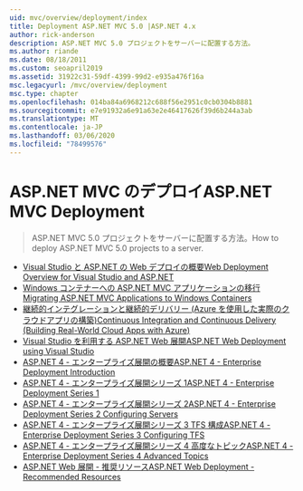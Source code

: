 ```yaml
---
uid: mvc/overview/deployment/index
title: Deployment ASP.NET MVC 5.0 |ASP.NET 4.x
author: rick-anderson
description: ASP.NET MVC 5.0 プロジェクトをサーバーに配置する方法。
ms.author: riande
ms.date: 08/18/2011
ms.custom: seoapril2019
ms.assetid: 31922c31-59df-4399-99d2-e935a476f16a
msc.legacyurl: /mvc/overview/deployment
msc.type: chapter
ms.openlocfilehash: 014ba84a6968212c688f56e2951c0cb0304b8881
ms.sourcegitcommit: e7e91932a6e91a63e2e46417626f39d6b244a3ab
ms.translationtype: MT
ms.contentlocale: ja-JP
ms.lasthandoff: 03/06/2020
ms.locfileid: "78499576"
---
```

# <a name="aspnet-mvc-deployment"></a><span data-ttu-id="4aec4-103">ASP.NET MVC のデプロイ</span><span class="sxs-lookup"><span data-stu-id="4aec4-103">ASP.NET MVC Deployment</span></span>

> <span data-ttu-id="4aec4-104">ASP.NET MVC 5.0 プロジェクトをサーバーに配置する方法。</span><span class="sxs-lookup"><span data-stu-id="4aec4-104">How to deploy ASP.NET MVC 5.0 projects to a server.</span></span>

- [<span data-ttu-id="4aec4-105">Visual Studio と ASP.NET の Web デプロイの概要</span><span class="sxs-lookup"><span data-stu-id="4aec4-105">Web Deployment Overview for Visual Studio and ASP.NET</span></span>](https://msdn.microsoft.com/library/dd394698)
- [<span data-ttu-id="4aec4-106">Windows コンテナーへの ASP.NET MVC アプリケーションの移行</span><span class="sxs-lookup"><span data-stu-id="4aec4-106">Migrating ASP.NET MVC Applications to Windows Containers</span></span>](docker-aspnetmvc.md)
- [<span data-ttu-id="4aec4-107">継続的インテグレーションと継続的デリバリー (Azure を使用した実際のクラウドアプリの構築)</span><span class="sxs-lookup"><span data-stu-id="4aec4-107">Continuous Integration and Continuous Delivery (Building Real-World Cloud Apps with Azure)</span></span>](../../../aspnet/overview/developing-apps-with-windows-azure/building-real-world-cloud-apps-with-windows-azure/continuous-integration-and-continuous-delivery.md)
- [<span data-ttu-id="4aec4-108">Visual Studio を利用する ASP.NET Web 展開</span><span class="sxs-lookup"><span data-stu-id="4aec4-108">ASP.NET Web Deployment using Visual Studio</span></span>](../../../web-forms/overview/deployment/visual-studio-web-deployment/index.md)
- [<span data-ttu-id="4aec4-109">ASP.NET 4 - エンタープライズ展開の概要</span><span class="sxs-lookup"><span data-stu-id="4aec4-109">ASP.NET 4 - Enterprise Deployment Introduction</span></span>](../../../web-forms/overview/deployment/deploying-web-applications-in-enterprise-scenarios/index.md)
- [<span data-ttu-id="4aec4-110">ASP.NET 4 - エンタープライズ展開シリーズ 1</span><span class="sxs-lookup"><span data-stu-id="4aec4-110">ASP.NET 4 - Enterprise Deployment Series 1</span></span>](../../../web-forms/overview/deployment/web-deployment-in-the-enterprise/index.md)
- [<span data-ttu-id="4aec4-111">ASP.NET 4 - エンタープライズ展開シリーズ 2</span><span class="sxs-lookup"><span data-stu-id="4aec4-111">ASP.NET 4 - Enterprise Deployment Series 2 Configuring Servers</span></span>](../../../web-forms/overview/deployment/configuring-server-environments-for-web-deployment/index.md)
- [<span data-ttu-id="4aec4-112">ASP.NET 4 - エンタープライズ展開シリーズ 3 TFS 構成</span><span class="sxs-lookup"><span data-stu-id="4aec4-112">ASP.NET 4 - Enterprise Deployment Series 3 Configuring TFS</span></span>](../../../web-forms/overview/deployment/configuring-team-foundation-server-for-web-deployment/index.md)
- [<span data-ttu-id="4aec4-113">ASP.NET 4 - エンタープライズ展開シリーズ 4 高度なトピック</span><span class="sxs-lookup"><span data-stu-id="4aec4-113">ASP.NET 4 - Enterprise Deployment Series 4 Advanced Topics</span></span>](../../../web-forms/overview/deployment/advanced-enterprise-web-deployment/index.md)
- [<span data-ttu-id="4aec4-114">ASP.NET Web 展開 - 推奨リソース</span><span class="sxs-lookup"><span data-stu-id="4aec4-114">ASP.NET Web Deployment - Recommended Resources</span></span>](../../../whitepapers/aspnet-web-deployment-content-map.md)
